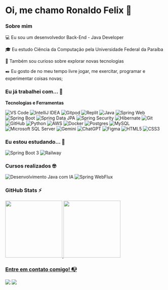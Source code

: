 # Oi, me chamo Ronaldo Felix 👋

### Sobre mim

💻 Eu sou um desenvolvedor Back-End - Java Developer

🎓 Eu estudo Ciência da Computação pela Universidade Federal da Paraíba

🔎 Também sou curioso sobre explorar novas tecnologias

✒️ Eu gosto de no meu tempo livre jogar, me exercitar, programar e experimentar coisas novas;

### Eu já trabalhei com... 🔧

**Tecnologias e Ferramentas**

![VS Code](https://img.shields.io/badge/VS%20Code-0078d7.svg?style=for-the-badge&logo=visual-studio-code&logoColor=white)
![IntelliJ IDEA](https://img.shields.io/badge/IntelliJ%20IDEA-%23000000.svg?style=for-the-badge&logo=intellij-idea&logoColor=white)
![Gitpod](https://img.shields.io/badge/Gitpod-1AA6E4.svg?style=for-the-badge&logo=gitpod&logoColor=white)
![Replit](https://img.shields.io/badge/Replit-%2300B5E2.svg?style=for-the-badge&logo=replit&logoColor=white)
![Java](https://img.shields.io/badge/java-%23ED8B00.svg?style=for-the-badge&logo=java&logoColor=white)
![Spring Web](https://img.shields.io/badge/spring%20web-%236DB33F.svg?style=for-the-badge&logo=spring&logoColor=white)
![Spring Boot](https://img.shields.io/badge/springboot-%236DB33F.svg?style=for-the-badge&logo=springboot&logoColor=white)
![Spring Data JPA](https://img.shields.io/badge/spring%20data%20jpa-%236DB33F.svg?style=for-the-badge&logo=spring%20data%20jpa&logoColor=white)
![Spring Security](https://img.shields.io/badge/spring%20security-%236DB33F.svg?style=for-the-badge&logo=spring%20security&logoColor=white)
![Hibernate](https://img.shields.io/badge/hibernate-%23323330.svg?style=for-the-badge&logo=hibernate&logoColor=white)
![Git](https://img.shields.io/badge/git-%23F05033.svg?style=for-the-badge&logo=git&logoColor=white)
![GitHub](https://img.shields.io/badge/github-%23121011.svg?style=for-the-badge&logo=github&logoColor=white)
![Python](https://img.shields.io/badge/python-%2314354C.svg?style=for-the-badge&logo=python&logoColor=white)
![AWS](https://img.shields.io/badge/Amazon%20AWS-%23232F3E.svg?style=for-the-badge&logo=amazon-aws&logoColor=white)
![Docker](https://img.shields.io/badge/docker-%230db7ed.svg?style=for-the-badge&logo=docker&logoColor=white)
![Postgres](https://img.shields.io/badge/postgres-%23316192.svg?style=for-the-badge&logo=postgresql&logoColor=white)
![MySQL](https://img.shields.io/badge/mysql-%2300f.svg?style=for-the-badge&logo=mysql&logoColor=white)
![Microsoft SQL Server](https://img.shields.io/badge/Microsoft%20SQL%20Server-CC2927?style=for-the-badge&logo=microsoft-sql-server&logoColor=white)
![Gemini](https://img.shields.io/badge/Gemini-%23000.svg?style=for-the-badge&logo=gemini&logoColor=white)
![ChatGPT](https://img.shields.io/badge/ChatGPT-%2342B983.svg?style=for-the-badge&logo=chatgpt&logoColor=white)
![Figma](https://img.shields.io/badge/figma-%23F24E1E.svg?style=for-the-badge&logo=figma&logoColor=white)
![HTML5](https://img.shields.io/badge/html5-%23E34F26.svg?style=for-the-badge&logo=html5&logoColor=white)
![CSS3](https://img.shields.io/badge/css3-%231572B6.svg?style=for-the-badge&logo=css3&logoColor=white)


### Eu estou estudando... 🧩

![Spring Boot 3](https://img.shields.io/badge/spring%20boot%203-%236DB33F.svg?style=for-the-badge&logo=springboot&logoColor=white)
![Railway](https://img.shields.io/badge/railway-%2300A5E0.svg?style=for-the-badge&logo=railway&logoColor=white)


### Cursos realizados 🤓


![Desenvolvimento Java com IA](https://img.shields.io/badge/Desenvolvimento%20Java%20com%20IA-%23000000.svg?style=for-the-badge&logo=java&logoColor=white)
![Spring WebFlux](https://img.shields.io/badge/spring%20webflux-%236DB33F.svg?style=for-the-badge&logo=spring&logoColor=white)


### GitHub Stats ⚡
<div>
<a href="https://github.com/ronaldofelix">
<img height="180em" src="https://github-readme-stats.vercel.app/api/top-langs/?username=ronaldofelix&layout=compact&langs_count=7&theme=dracula"/>
<img height="180em" src="https://github-readme-stats.vercel.app/api?username=ronaldofelix&show_icons=true&theme=dracula&include_all_commits=true&count_private=true"/>
</div>

### Entre em contato comigo! 📭
<div>
<a href="https://instagram.com/ronaldofelixz" target="_blank"><img src="https://img.shields.io/badge/-Instagram-%23E4405F?style=for-the-badge&logo=instagram&logoColor=white" target="_blank"></a>
<a href="https://www.linkedin.com/in/ronaldo-felix" target="_blank"><img src="https://img.shields.io/badge/-LinkedIn-%230077B5?style=for-the-badge&logo=linkedin&logoColor=white" target="_blank"></a>   
</div>
